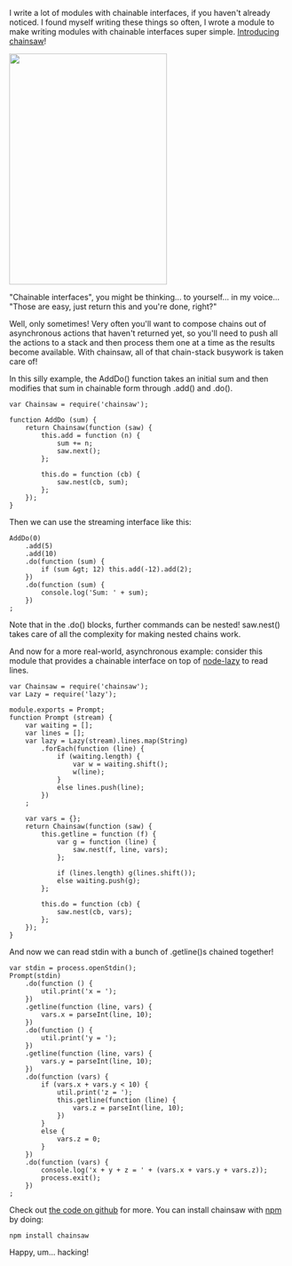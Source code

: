 I write a lot of modules with chainable interfaces, if you haven't already
noticed. I found myself writing these things so often, I wrote a module to make
writing modules with chainable interfaces super simple.
<a href="http://github.com/substack/node-chainsaw">Introducing chainsaw</a>!
</p>

<img src="/images/chainsaw.png" width="284" height="416" class="right-art">

<p>
"Chainable interfaces", you might be thinking... to yourself... in my voice...
"Those are easy, just
<span class="code">return this</span> and you're done, right?"
</p>

<p>
Well, only sometimes!
Very often you'll want to compose chains out of asynchronous actions that
haven't returned yet, so you'll need to push all the actions to a stack and then
process them one at a time as the results become available.
With chainsaw, all of that chain-stack busywork is taken care of!
</p>

<p>
In this silly example, the AddDo() function takes an initial sum and then
modifies that sum in chainable form through <span class="code">.add()</span>
and <span class="code">.do()</span>.
</p>

```
var Chainsaw = require('chainsaw');

function AddDo (sum) {
    return Chainsaw(function (saw) {
        this.add = function (n) {
            sum += n;
            saw.next();
        };
        
        this.do = function (cb) {
            saw.nest(cb, sum);
        };
    });
}
```

<p>
Then we can use the streaming interface like this:
</p>

```
AddDo(0)
    .add(5)
    .add(10)
    .do(function (sum) {
        if (sum &gt; 12) this.add(-12).add(2);
    })
    .do(function (sum) {
        console.log('Sum: ' + sum);
    })
;
```

<p>
Note that in the <span class="code">.do()</span> blocks, further commands can be
nested! <span class="code">saw.nest()</span> takes care of all the complexity
for making nested chains work.
</p>

<p>
And now for a more real-world, asynchronous example: consider this module that
provides a chainable interface on top of
<a href="https://github.com/pkrumins/node-lazy">node-lazy</a>
to read lines.
</p>

```
var Chainsaw = require('chainsaw');
var Lazy = require('lazy');

module.exports = Prompt;
function Prompt (stream) {
    var waiting = [];
    var lines = [];
    var lazy = Lazy(stream).lines.map(String)
        .forEach(function (line) {
            if (waiting.length) {
                var w = waiting.shift();
                w(line);
            }
            else lines.push(line);
        })
    ;
    
    var vars = {};
    return Chainsaw(function (saw) {
        this.getline = function (f) {
            var g = function (line) {
                saw.nest(f, line, vars);
            };
            
            if (lines.length) g(lines.shift());
            else waiting.push(g);
        };
        
        this.do = function (cb) {
            saw.nest(cb, vars);
        };
    });
}
```

<p>
And now we can read stdin with a bunch of <span class="code">.getline()</span>s
chained together!
</p>

```
var stdin = process.openStdin();
Prompt(stdin)
    .do(function () {
        util.print('x = ');
    })
    .getline(function (line, vars) {
        vars.x = parseInt(line, 10);
    })
    .do(function () {
        util.print('y = ');
    })
    .getline(function (line, vars) {
        vars.y = parseInt(line, 10);
    })
    .do(function (vars) {
        if (vars.x + vars.y < 10) {
            util.print('z = ');
            this.getline(function (line) {
                vars.z = parseInt(line, 10);
            })
        }
        else {
            vars.z = 0;
        }
    })
    .do(function (vars) {
        console.log('x + y + z = ' + (vars.x + vars.y + vars.z));
        process.exit();
    })
;
```

<p>
Check out <a href="https://github.com/substack/node-chainsaw"
>the code on github</a> for more.
You can install chainsaw with
<a href="https://github.com/isaacs/npm">npm</a>
by doing:
</p>

```
npm install chainsaw
```

<p>
Happy, um... hacking!
</p>
